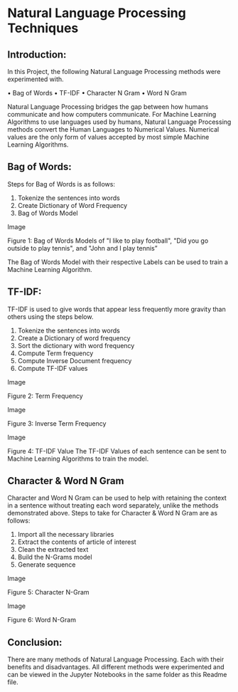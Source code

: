 # Natural Language Processing Techniques 
## Introduction:
In this Project, the following Natural Language Processing methods were experimented with. 

•	Bag of Words
•	TF-IDF
•	Character N Gram
•	Word N Gram

Natural Language Processing bridges the gap between how humans communicate and how computers communicate. For Machine Learning Algorithms to use languages used by humans, Natural Language Processing methods convert the Human Languages to Numerical Values. Numerical values are the only form of values accepted by most simple Machine Learning Algorithms. 

## Bag of Words:

Steps for Bag of Words is as follows:
1.	Tokenize the sentences into words
2.	Create Dictionary of Word Frequency
3.	Bag of Words Model

Image

Figure 1: Bag of Words Models of "I like to play football", "Did you go outside to play tennis", and "John and I play tennis”

The Bag of Words Model with their respective Labels can be used to train a Machine Learning Algorithm.

## TF-IDF:

TF-IDF is used to give words that appear less frequently more gravity than others using the steps below.
1.	Tokenize the sentences into words
2.	Create a Dictionary of word frequency
3.	Sort the dictionary with word frequency
4.	Compute Term frequency
5.	Compute Inverse Document frequency
6.	Compute TF-IDF values

Image

Figure 2: Term Frequency

Image 

Figure 3: Inverse Term Frequency

Image

Figure 4: TF-IDF Value
The TF-IDF Values of each sentence can be sent to Machine Learning Algorithms to train the model.

## Character & Word N Gram

Character and Word N Gram can be used to help with retaining the context in a sentence without treating each word separately, unlike the methods demonstrated above. 
Steps to take for Character & Word N Gram are as follows:
1.	Import all the necessary libraries
2.	Extract the contents of article of interest
3.	Clean the extracted text
4.	Build the N-Grams model
5.	 Generate sequence
 
 Image
 
Figure 5: Character N-Gram
 
 Image
 
Figure 6: Word N-Gram

## Conclusion:

There are many methods of Natural Language Processing. Each with their benefits and disadvantages. All different methods were experimented and can be viewed in the Jupyter Notebooks in the same folder as this Readme file.

